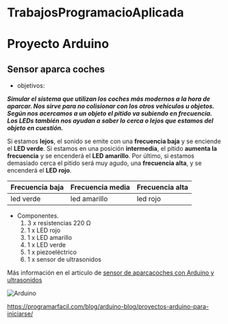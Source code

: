 # TrabajosProgramacioAplicada

#  Proyecto Arduino

## Sensor aparca coches 
* objetivos:

 ***Simular el sistema que utilizan los coches más modernos a la hora de aparcar. Nos sirve para no colisionar con los otros vehículos u objetos. Según nos acercamos a un objeto el pitido va subiendo en frecuencia. Los LEDs también nos ayudan a saber lo cerca o lejos que estamos del objeto en cuestión.***
 
 Si estamos **lejos**, el sonido se emite con una **frecuencia baja** y se enciende el **LED verde**. Si estamos en una posición **intermedia**, el pitido **aumenta la frecuencia** y se encenderá el **LED amarillo**. Por último, si estamos demasiado cerca el pitido será muy agudo, una **frecuencia alta**, y se encenderá el **LED rojo**.
 
  | Frecuencia baja | Frecuencia media | Frecuencia alta|
 ------------------ | ------------------ | ---------------- | 
  led verde | led amarillo | led rojo|

   * Componentes.
     1. 3 x resistencias 220 Ω
     2. 1 x LED rojo
     3. 1 x LED amarillo
     4. 1 x LED verde
     5. 1 x piezoeléctrico
     6. 1 x sensor de ultrasonidos

Más información en el artículo de 
[sensor de aparcacoches con Arduino y ultrasonidos](https://programarfacil.com/blog/arduino-blog/sensor-ultrasonico-arduino-medir-distancia/)

![Arduino](https://upload.wikimedia.org/wikipedia/commons/thumb/b/b6/Arudino_Logo.svg/300px-Arudino_Logo.svg.png)

<https://programarfacil.com/blog/arduino-blog/proyectos-arduino-para-iniciarse/>


